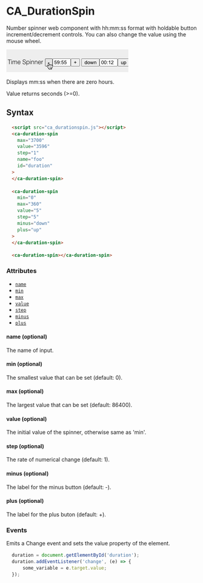 # CA_DurationSpin

Number spinner web component with hh:mm:ss format with holdable button increment/decrement controls. You can also change the value using the mouse wheel.

![example](screenshot.gif)

Displays mm:ss when there are zero hours.

Value returns seconds (>=0).

## Syntax

```html
  <script src="ca_durationspin.js"></script>
  <ca-duration-spin
    max="3700"
    value="3596"
    step="1"
    name="foo"
    id="duration"
  >
  </ca-duration-spin>

  <ca-duration-spin
    min="0"
    max="360"
    value="5"
    step="5"
    minus="down"
    plus="up"
  >
  </ca-duration-spin>

  <ca-duration-spin></ca-duration-spin>
```

### Attributes

- [`name`](#name-optional)
- [`min`](#min-optional)
- [`max`](#max-optional)
- [`value`](#value-optional)
- [`step`](#step-optional)
- [`minus`](#minus-optional)
- [`plus`](#plus-optional)

#### name (optional)

The name of input.

#### min (optional)

The smallest value that can be set (default: 0).

#### max (optional)

The largest value that can be set (default: 86400).

#### value (optional)

The initial value of the spinner, otherwise same as 'min'.

#### step (optional)

The rate of numerical change (default: 1).

#### minus (optional)

The label for the minus button (default: -).

#### plus (optional)

The label for the plus buton (default: +).

### Events

Emits a Change event and sets the value property of the element.

```js
  duration = document.getElementById('duration');
  duration.addEventListener('change', (e) => {
      some_variable = e.target.value;
  });
```
